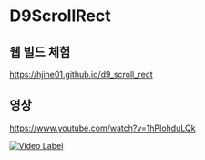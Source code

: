 # D9ScrollRect

## 웹 빌드 체험
https://hjine01.github.io/d9_scroll_rect

## 영상
https://www.youtube.com/watch?v=1hPIohduLQk

[![Video Label](http://img.youtube.com/vi/1hPIohduLQk/0.jpg)](https://www.youtube.com/watch?v=1hPIohduLQk)

